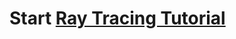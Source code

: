 
# Start [Ray Tracing Tutorial](https://nvpro-samples.github.io/vk_raytracing_tutorial_KHR/vkrt_tutorial.md.html)
